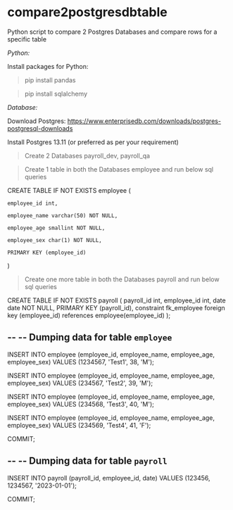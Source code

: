 # compare2postgresdbtable
Python script to compare 2 Postgres Databases and compare rows for a specific table

*Python:*

Install packages for Python:
> pip install pandas

> pip install sqlalchemy

*Database:*

Download Postgres: https://www.enterprisedb.com/downloads/postgres-postgresql-downloads

Install Postgres 13.11 (or preferred as per your requirement)

> Create 2 Databases
> payroll_dev, payroll_qa

> Create 1 table in both the Databases
> employee and run below sql queries

CREATE TABLE IF NOT EXISTS employee ( 

	employee_id int, 
 
	employee_name varchar(50) NOT NULL, 
 
	employee_age smallint NOT NULL, 
 
	employee_sex char(1) NOT NULL, 
 
	PRIMARY KEY (employee_id) 
 
) 

> Create one more table in both the Databases
> payroll and run below sql queries

CREATE TABLE IF NOT EXISTS payroll ( 
	payroll_id int, 
	employee_id int, 
	date date NOT NULL, 
	PRIMARY KEY (payroll_id), 
	constraint fk_employee foreign key (employee_id) references employee(employee_id) 
);

--
-- Dumping data for table `employee`
--

INSERT INTO employee (employee_id, employee_name, employee_age, employee_sex) VALUES (1234567, 'Test1', 38, 'M');

INSERT INTO employee (employee_id, employee_name, employee_age, employee_sex) VALUES (234567, 'Test2', 39, 'M');

INSERT INTO employee (employee_id, employee_name, employee_age, employee_sex) VALUES (234568, 'Test3', 40, 'M');

INSERT INTO employee (employee_id, employee_name, employee_age, employee_sex) VALUES (234569, 'Test4', 41, 'F'); 

COMMIT;

--
-- Dumping data for table `payroll`
--

INSERT INTO payroll (payroll_id, employee_id, date) VALUES (123456, 1234567, '2023-01-01'); 

COMMIT;
